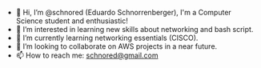 - 👋 Hi, I’m @schnored (Eduardo Schnorrenberger), I'm a Computer Science student and enthusiastic!
- 👀 I’m interested in learning new skills about networking and bash script.
- 🌱 I’m currently learning networking essentials (CISCO).
- 💞️ I’m looking to collaborate on AWS projects in a near future.
- 📫 How to reach me: schnored@gmail.com

<!---
schnored/schnored is a ✨ special ✨ repository because its `README.md` (this file) appears on your GitHub profile.
You can click the Preview link to take a look at your changes.
--->
